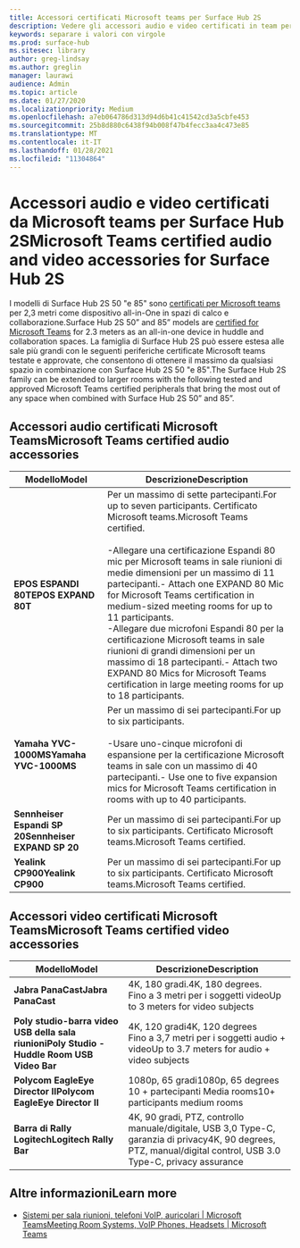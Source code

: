 ```yaml
---
title: Accessori certificati Microsoft teams per Surface Hub 2S
description: Vedere gli accessori audio e video certificati in team per i modelli di Surface Hub 2S 50-inch e 85-inch.
keywords: separare i valori con virgole
ms.prod: surface-hub
ms.sitesec: library
author: greg-lindsay
ms.author: greglin
manager: laurawi
audience: Admin
ms.topic: article
ms.date: 01/27/2020
ms.localizationpriority: Medium
ms.openlocfilehash: a7eb064786d313d94d6b41c41542cd3a5cbfe453
ms.sourcegitcommit: 25b8d880c6438f94b008f47b4fecc3aa4c473e85
ms.translationtype: MT
ms.contentlocale: it-IT
ms.lasthandoff: 01/28/2021
ms.locfileid: "11304864"
---
```

# <span data-ttu-id="60707-104">Accessori audio e video certificati da Microsoft teams per Surface Hub 2S</span><span class="sxs-lookup"><span data-stu-id="60707-104">Microsoft Teams certified audio and video accessories for Surface Hub 2S</span></span>

<span data-ttu-id="60707-105">I modelli di Surface Hub 2S 50 "e 85" sono [certificati per Microsoft teams](https://www.microsoft.com/microsoft-teams/across-devices/devices/product?deviceid=31) per 2,3 metri come dispositivo all-in-One in spazi di calco e collaborazione.</span><span class="sxs-lookup"><span data-stu-id="60707-105">Surface Hub 2S 50” and 85” models are [certified for Microsoft Teams](https://www.microsoft.com/microsoft-teams/across-devices/devices/product?deviceid=31) for 2.3 meters as an all-in-one device in huddle and collaboration spaces.</span></span> <span data-ttu-id="60707-106">La famiglia di Surface Hub 2S può essere estesa alle sale più grandi con le seguenti periferiche certificate Microsoft teams testate e approvate, che consentono di ottenere il massimo da qualsiasi spazio in combinazione con Surface Hub 2S 50 "e 85".</span><span class="sxs-lookup"><span data-stu-id="60707-106">The Surface Hub 2S family can be extended to larger rooms with the following tested and approved Microsoft Teams certified peripherals that bring the most out of any space when combined with Surface Hub 2S 50” and 85”.</span></span>

## <span data-ttu-id="60707-107">Accessori audio certificati Microsoft Teams</span><span class="sxs-lookup"><span data-stu-id="60707-107">Microsoft Teams certified audio accessories</span></span> 

| <span data-ttu-id="60707-108">Modello</span><span class="sxs-lookup"><span data-stu-id="60707-108">Model</span></span>                                | <span data-ttu-id="60707-109">Descrizione</span><span class="sxs-lookup"><span data-stu-id="60707-109">Description</span></span>                                                                                                                                                                                                                                                                                              |
| ------------------------------------ | -------------------------------------------------------------------------------------------------------------------------------------------------------------------------------------------------------------------------------------------------------------------------------------------------------- |
| **<span data-ttu-id="60707-110">EPOS ESPANDI 80T</span><span class="sxs-lookup"><span data-stu-id="60707-110">EPOS EXPAND 80T</span></span>**<br>         | <span data-ttu-id="60707-111">Per un massimo di sette partecipanti.</span><span class="sxs-lookup"><span data-stu-id="60707-111">For up to seven participants.</span></span> <span data-ttu-id="60707-112">Certificato Microsoft teams.</span><span class="sxs-lookup"><span data-stu-id="60707-112">Microsoft Teams certified.</span></span><br><br><span data-ttu-id="60707-113">-Allegare una certificazione Espandi 80 mic per Microsoft teams in sale riunioni di medie dimensioni per un massimo di 11 partecipanti.</span><span class="sxs-lookup"><span data-stu-id="60707-113">- Attach one EXPAND 80 Mic for Microsoft Teams certification in medium-sized meeting rooms for up to 11 participants.</span></span><br><span data-ttu-id="60707-114">-Allegare due microfoni Espandi 80 per la certificazione Microsoft teams in sale riunioni di grandi dimensioni per un massimo di 18 partecipanti.</span><span class="sxs-lookup"><span data-stu-id="60707-114">- Attach two EXPAND 80 Mics for Microsoft Teams certification in large meeting rooms for up to 18 participants.</span></span> |
| **<span data-ttu-id="60707-115">Yamaha YVC-1000MS</span><span class="sxs-lookup"><span data-stu-id="60707-115">Yamaha YVC-1000MS</span></span>**<br>        | <span data-ttu-id="60707-116">Per un massimo di sei partecipanti.</span><span class="sxs-lookup"><span data-stu-id="60707-116">For up to six participants.</span></span><br><br><span data-ttu-id="60707-117">-Usare uno-cinque microfoni di espansione per la certificazione Microsoft teams in sale con un massimo di 40 partecipanti.</span><span class="sxs-lookup"><span data-stu-id="60707-117">- Use one to five expansion mics for Microsoft Teams certification in rooms with up to 40 participants.</span></span>                                                                                                                                                               |
| **<span data-ttu-id="60707-118">Sennheiser Espandi SP 20</span><span class="sxs-lookup"><span data-stu-id="60707-118">Sennheiser EXPAND SP 20</span></span>**<br> | <span data-ttu-id="60707-119">Per un massimo di sei partecipanti.</span><span class="sxs-lookup"><span data-stu-id="60707-119">For up to six participants.</span></span> <span data-ttu-id="60707-120">Certificato Microsoft teams.</span><span class="sxs-lookup"><span data-stu-id="60707-120">Microsoft Teams certified.</span></span>                                                                                                                                                                                                                                                   |
| **<span data-ttu-id="60707-121">Yealink CP900</span><span class="sxs-lookup"><span data-stu-id="60707-121">Yealink CP900</span></span>**<br>           | <span data-ttu-id="60707-122">Per un massimo di sei partecipanti.</span><span class="sxs-lookup"><span data-stu-id="60707-122">For up to six participants.</span></span> <span data-ttu-id="60707-123">Certificato Microsoft teams.</span><span class="sxs-lookup"><span data-stu-id="60707-123">Microsoft Teams certified.</span></span>                                                                                                                                                                                                                                                   |

 
## <span data-ttu-id="60707-124">Accessori video certificati Microsoft Teams</span><span class="sxs-lookup"><span data-stu-id="60707-124">Microsoft Teams certified video accessories</span></span>

| <span data-ttu-id="60707-125">Modello</span><span class="sxs-lookup"><span data-stu-id="60707-125">Model</span></span>                                       | <span data-ttu-id="60707-126">Descrizione</span><span class="sxs-lookup"><span data-stu-id="60707-126">Description</span></span>                                                                    |
| ------------------------------------------- | ------------------------------------------------------------------------------ |
| **<span data-ttu-id="60707-127">Jabra PanaCast</span><span class="sxs-lookup"><span data-stu-id="60707-127">Jabra PanaCast</span></span>**<br>                  | <span data-ttu-id="60707-128">4K, 180 gradi.</span><span class="sxs-lookup"><span data-stu-id="60707-128">4K, 180 degrees.</span></span><br><span data-ttu-id="60707-129">Fino a 3 metri per i soggetti video</span><span class="sxs-lookup"><span data-stu-id="60707-129">Up to 3 meters for video subjects</span></span>                          |
| **<span data-ttu-id="60707-130">Poly studio-barra video USB della sala riunioni</span><span class="sxs-lookup"><span data-stu-id="60707-130">Poly Studio - Huddle Room USB Video Bar</span></span>** | <span data-ttu-id="60707-131">4K, 120 gradi</span><span class="sxs-lookup"><span data-stu-id="60707-131">4K, 120 degrees</span></span><br><span data-ttu-id="60707-132">Fino a 3,7 metri per i soggetti audio + video</span><span class="sxs-lookup"><span data-stu-id="60707-132">Up to 3.7 meters for audio + video subjects</span></span>                 |
| **<span data-ttu-id="60707-133">Polycom EagleEye Director II</span><span class="sxs-lookup"><span data-stu-id="60707-133">Polycom EagleEye Director II</span></span>**<br>    | <span data-ttu-id="60707-134">1080p, 65 gradi</span><span class="sxs-lookup"><span data-stu-id="60707-134">1080p, 65 degrees</span></span><br><span data-ttu-id="60707-135">10 + partecipanti Media rooms</span><span class="sxs-lookup"><span data-stu-id="60707-135">10+ participants medium rooms</span></span>                             |
| **<span data-ttu-id="60707-136">Barra di Rally Logitech</span><span class="sxs-lookup"><span data-stu-id="60707-136">Logitech Rally Bar</span></span>**                      | <span data-ttu-id="60707-137">4K, 90 gradi, PTZ, controllo manuale/digitale, USB 3,0 Type-C, garanzia di privacy</span><span class="sxs-lookup"><span data-stu-id="60707-137">4K, 90 degrees, PTZ, manual/digital control, USB 3.0 Type-C, privacy assurance</span></span> |

## <span data-ttu-id="60707-138">Altre informazioni</span><span class="sxs-lookup"><span data-stu-id="60707-138">Learn more</span></span>

- [<span data-ttu-id="60707-139">Sistemi per sala riunioni, telefoni VoIP, auricolari | Microsoft Teams</span><span class="sxs-lookup"><span data-stu-id="60707-139">Meeting Room Systems, VoIP Phones, Headsets | Microsoft Teams</span></span>](https://www.microsoft.com/microsoft-teams/across-devices/)